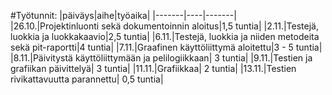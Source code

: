 #Työtunnit:
|päiväys|aihe|työaika|
|-------|----|-------|
|26.10.|Projektinluonti sekä dokumentoinnin aloitus|1,5 tuntia|
|2.11.|Testejä, luokkia ja luokkakaavio|2,5 tuntia|
|6.11.|Testejä, luokkia ja niiden metodeita sekä pit-raportti|4 tuntia|
|7.11.|Graafinen käyttöliittymä aloitettu|3 - 5 tuntia|
|8.11.|Päivitystä käyttöliittymään ja pelilogiikkaan| 3 tuntia|
|9.11.|Testien ja grafiikan päivittelyä| 3 tuntia|
|11.11.|Grafiikkaa| 2 tuntia|
|13.11.|Testien rivikattavuutta parannettu| 0,5 tuntia|


